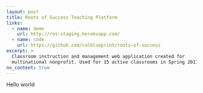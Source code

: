 ```yaml
---
layout: post
title: Roots of Success Teaching Platform
links:
  - name: demo
    url: http://ros-staging.herokuapp.com/
  - name: code
    url: https://github.com/calblueprint/roots-of-success
excerpt: >
  Classroom instruction and management web application created for
  multinational nonprofit. Used for 15 active classrooms in Spring 2017.
no_content: true
---
```


Hello world

